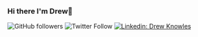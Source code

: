 ### Hi there I'm Drew👋
![GitHub followers](https://img.shields.io/github/followers/djknowles21?label=Follow&style=social)
![Twitter Follow](https://img.shields.io/twitter/follow/knowle3_?label=Follow)
[![Linkedin: Drew Knowles](https://img.shields.io/badge/-djknowles21-blue?style=flat-square&logo=Linkedin&logoColor=white&link=https://www.linkedin.com/in/drew-knowles-376686155/)](https://www.linkedin.com/in/drew-knowles-376686155/)

<!--
**djknowles21/djknowles21** is a ✨ _special_ ✨ repository because its `README.md` (this file) appears on your GitHub profile.

Here are some ideas to get you started:

- 🔭 I’m currently working on ...
- 🌱 I’m currently learning ...
- 👯 I’m looking to collaborate on ...
- 🤔 I’m looking for help with ...
- 💬 Ask me about ...
- 📫 How to reach me: ...
- 😄 Pronouns: ...
- ⚡ Fun fact: ...
-->
